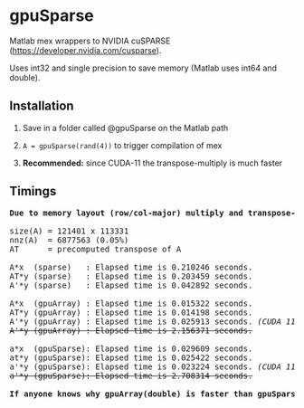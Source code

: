 # gpuSparse

Matlab mex wrappers to NVIDIA cuSPARSE (https://developer.nvidia.com/cusparse).


Uses int32 and single precision to save memory (Matlab uses int64 and double).


## Installation


1. Save in a folder called @gpuSparse on the Matlab path

2. ```A = gpuSparse(rand(4))``` to trigger compilation of mex

3. <b>Recommended:</b> since CUDA-11 the transpose-multiply is much faster


## Timings
<pre>
<b>Due to memory layout (row/col-major) multiply and transpose-multiply differ in performance.</b>

size(A) = 121401 x 113331
nnz(A)  = 6877563 (0.05%)
AT      = precomputed transpose of A

A*x  (sparse)   : Elapsed time is 0.210246 seconds.
AT*y (sparse)   : Elapsed time is 0.203459 seconds.
A'*y (sparse)   : Elapsed time is 0.042892 seconds.

A*x  (gpuArray) : Elapsed time is 0.015322 seconds.
AT*y (gpuArray) : Elapsed time is 0.014198 seconds.
A'*y (gpuArray) : Elapsed time is 0.025913 seconds. <i>(CUDA 11)</i>
<s>A'*y (gpuArray) : Elapsed time is 2.156371 seconds.</s>

a*x  (gpuSparse): Elapsed time is 0.029609 seconds.
at*y (gpuSparse): Elapsed time is 0.025422 seconds.
a'*y (gpuSparse): Elapsed time is 0.023224 seconds. <i>(CUDA 11)</i>
<s>a'*y (gpuSparse): Elapsed time is 2.708314 seconds.</s>

<b>If anyone knows why gpuArray(double) is faster than gpuSparse(single) please let me know!</b>
</pre>
